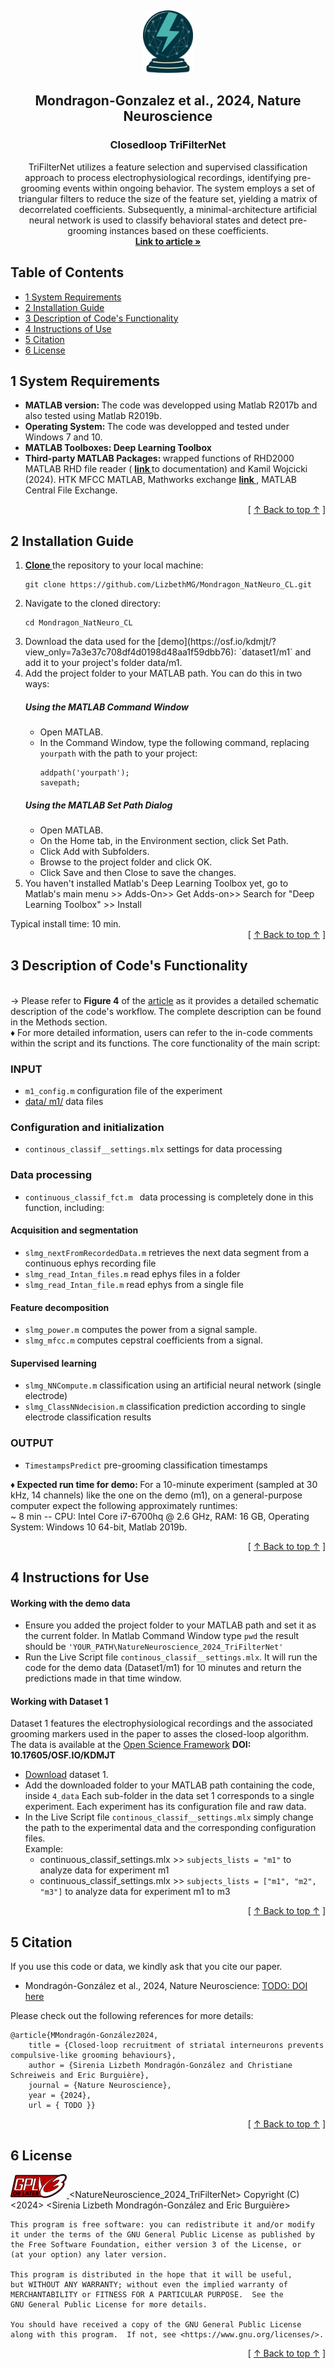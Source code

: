 <!-- Section 1: Logo and short code description-->  <!--  -->
<a name="readme-top"></a>
<br /> <!-- break -->
<div align="center">  <!-- A block of content centred for the logo and description -->
  <a href="https://github.com/LizbethMG/Mondragon_NatNeuro_CL">  <!-- CLickable logo; TODO: change to the article link -->
    <img src="images/CL_logo.png" alt="Logo" width="80" height="100">
  </a>

  <h2 align="center">Mondragon-Gonzalez et al., 2024,  Nature Neuroscience</h2>  <!-- Header tag -->
  <h3 align="center">Closedloop TriFilterNet</h3>  <!-- Header tag -->
  
  <p align="center">
    TriFilterNet utilizes a feature selection and supervised classification approach to process electrophysiological recordings, identifying pre-grooming events within ongoing behavior. The system employs a set of triangular filters to reduce the size of the feature set, yielding a matrix of decorrelated coefficients. Subsequently, a minimal-architecture artificial neural network is used to classify behavioral states and detect pre-grooming instances based on these coefficients.
    <br />
    <!-- TODO: change to the article link -->
    <a href="https://github.com/LizbethMG/Mondragon_NatNeuro_CL"><strong> Link to article »</strong></a>
    <br />
  </p>
</div>

## Table of Contents 

- [1 System Requirements](#1-system-requirements)
- [2 Installation Guide](#2-installation-guide)
- [3 Description of Code's Functionality](#3-description-of-codes-functionality)
- [4 Instructions of Use](#4-instructions-of-use)
- [5 Citation](#5-citation)
- [6 License](#6-license)

## 1 System Requirements
* <b> MATLAB version: </b> The code was developped using Matlab R2017b and also tested using Matlab R2019b.
* <b> Operating System: </b> The code was developped and tested under Windows 7 and 10.
* <b> MATLAB Toolboxes: Deep Learning Toolbox </b>
* <b> Third-party MATLAB Packages: </b> wrapped functions of RHD2000 MATLAB RHD file reader (
<a href="https://intantech.com/downloads.html?tabSelect=Software&yPos=0"> <strong> link </strong> </a> to documentation)
and Kamil Wojcicki (2024). HTK MFCC MATLAB, Mathworks exchange <a href="https://www.mathworks.com/matlabcentral/fileexchange/32849-htk-mfcc-matlab"> <strong> link </strong> </a>, MATLAB Central File Exchange. </br>

<div align="right">[ <a href="#readme-top">↑ Back to top ↑</a> ]</div>

## 2 Installation Guide
<ol>

  <li> <a href="https://docs.github.com/fr/repositories/creating-and-managing-repositories/cloning-a-repository"> <strong> Clone </strong> </a> the repository to your local machine:
    <pre><code>git clone https://github.com/LizbethMG/Mondragon_NatNeuro_CL.git</code></pre>
  </li>
  <li>Navigate to the cloned directory:
    <pre><code>cd Mondragon_NatNeuro_CL</code></pre>
  </li>
  <li> Download the data used for the [demo](https://osf.io/kdmjt/?view_only=7a3e37c708df4d0198d48aa1f59dbb76): `dataset1/m1` and add it to your project's folder data/m1. </li>
  <li> Add the project folder to your MATLAB path. You can do this in two ways:</li>

<h5>Using the MATLAB Command Window</h5>
    <ul>
        <li>Open MATLAB.</li>
        <li>In the Command Window, type the following command, replacing <code>yourpath</code> with the path to your project:
            <pre><code>addpath('yourpath');
savepath;</code></pre> </li>
    </ul>
<h5>Using the MATLAB Set Path Dialog</h5>
    <ul>
        <li>Open MATLAB.</li>
        <li>On the Home tab, in the Environment section, click Set Path.</li>
        <li>Click Add with Subfolders.</li>
        <li>Browse to the project folder and click OK.</li>
        <li>Click Save and then Close to save the changes.</li>
    </ul>
   <li> You haven't installed Matlab's Deep Learning Toolbox yet, go to Matlab's main menu >> Adds-On>> Get Adds-on>> Search for "Deep Learning Toolbox" >> Install </li>
</ol>
Typical install time:  10 min.
<div align="right">[ <a href="#readme-top">↑ Back to top ↑</a> ]</div>

## 3 Description of Code's Functionality

<br> &rarr;  Please refer to <b>Figure 4</b> of the [article](https://docs.github.com/fr/repositories/creating-and-managing-repositories/cloning-a-repository) as it provides a detailed schematic description of the code's workflow. The complete description can be found in the Methods section.
<br> &diams; For more detailed information, users can refer to the in-code comments within the script and its functions.
The core functionality of the main script:
### INPUT 
*  `m1_config.m`  configuration file of the experiment
*  [data/ m1/](https://osf.io/kdmjt/?view_only=7a3e37c708df4d0198d48aa1f59dbb76) data files
### Configuration and initialization
* `continous_classif__settings.mlx`  settings for data processing 
### Data processing
* `continuous_classif_fct.m `  data processing is completely done in this function, including: 
#### Acquisition and segmentation
* `slmg_nextFromRecordedData.m`  retrieves the next data segment from a continuous ephys recording file
*  `slmg_read_Intan_files.m`  read ephys files in a folder 
*  `slmg_read_Intan_file.m`  read ephys from a single file
#### Feature decomposition
*  `slmg_power.m` computes the power from a signal sample.
*  `slmg_mfcc.m` computes cepstral coefficients from a signal.
#### Supervised learning
*  `slmg_NNCompute.m`  classification using an artificial neural network (single electrode)
*  `slmg_ClassNNdecision.m` classification prediction according to single electrode classification results
### OUTPUT
* `TimestampsPredict` pre-grooming classification timestamps

<b> &diams; Expected run time for demo: </b> For a 10-minute experiment (sampled at 30 kHz, 14 channels) like the one on the demo (m1), on a general-purpose computer expect the following approximately runtimes:
<br> ~ 8 min -- CPU: Intel Core i7-6700hq @ 2.6 GHz, RAM: 16 GB, Operating System: Windows 10 64-bit, Matlab 2019b.
<div align="right">[ <a href="#readme-top">↑ Back to top ↑</a> ]</div>

## 4 Instructions for Use

#### Working with the demo data
- Ensure you added the project folder to your MATLAB path and set it as the current folder. In Matlab Command Window type `pwd` the result should be `'YOUR_PATH\NatureNeuroscience_2024_TriFilterNet'`
- Run the Live Script file `continous_classif__settings.mlx`. It will run the code for the demo data (Dataset1/m1) for 10 minutes and return the predictions made in that time window.
#### Working with Dataset 1
Dataset 1  features the electrophysiological recordings and the associated grooming markers used in the paper to asses the closed-loop algorithm. 
The data is available at the [Open Science Framework](https://osf.io/) **DOI: 10.17605/OSF.IO/KDMJT**

- [Download](https://osf.io/kdmjt/?view_only=7a3e37c708df4d0198d48aa1f59dbb76) dataset 1.
- Add the downloaded folder to your MATLAB path containing the code, inside `4_data` 
Each sub-folder in the data set 1 corresponds to a single experiment. Each experiment has its configuration file and raw data.
- In the Live Script file `continous_classif__settings.mlx` simply change the path to the experimental data and the corresponding configuration files.
    <br> Example:
    - continuous_classif_settings.mlx >> `subjects_lists = "m1"` to analyze data for experiment m1
    - continuous_classif_settings.mlx >> `subjects_lists = ["m1", "m2", "m3"]` to analyze data for experiment m1 to m3

<div align="right">[ <a href="#readme-top">↑ Back to top ↑</a> ]</div>

## 5 Citation
If you use this code or data, we kindly ask that you cite our paper. 

- Mondragón-González et al., 2024, Nature Neuroscience: [TODO: DOI here](https://github.com/LizbethMG/Mondragon_NatNeuro_CL)

Please check out the following references for more details:

    @article{MMondragón-González2024,
        title = {Closed-loop recruitment of striatal interneurons prevents compulsive-like grooming behaviours},
        author = {Sirenia Lizbeth Mondragón-González and Christiane Schreiweis and Eric Burguière},
        journal = {Nature Neuroscience},
        year = {2024},
        url = { TODO }}

<div align="right">[ <a href="#readme-top">↑ Back to top ↑</a> ]</div>

## 6 License
<a href="https://www.gnu.org/licenses/gpl-3.0.txt">  <!-- CLickable logo; TODO: change to the article link -->
    <img src="images/gplv3-or-later-sm.png" alt="Logo" width="90" height="38">
  </a>
<NatureNeuroscience_2024_TriFilterNet>
    Copyright (C) <2024>  <Sirenia Lizbeth Mondragón-González and Eric Burguière>

    This program is free software: you can redistribute it and/or modify
    it under the terms of the GNU General Public License as published by
    the Free Software Foundation, either version 3 of the License, or
    (at your option) any later version.

    This program is distributed in the hope that it will be useful,
    but WITHOUT ANY WARRANTY; without even the implied warranty of
    MERCHANTABILITY or FITNESS FOR A PARTICULAR PURPOSE.  See the
    GNU General Public License for more details.

    You should have received a copy of the GNU General Public License
    along with this program.  If not, see <https://www.gnu.org/licenses/>.
<div align="right">[ <a href="#readme-top">↑ Back to top ↑</a> ]</div>
